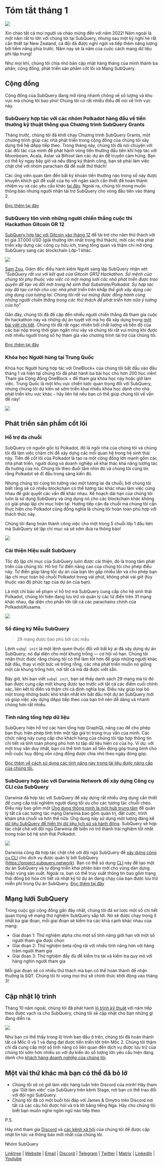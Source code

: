 # Tóm tắt tháng 1

![](https://miro.medium.com/max/1400/1*2IMAaY-YYyAdl7YfZqHTAg.png)

Xin chào tất cả mọi người và chào mừng đến với năm 2022! Năm ngoái là một năm rất to lớn với chúng tôi tại SubQuery, nhưng sau một kỳ nghỉ hè rất cần thiết tại New Zealand, cả đội đã được nghỉ ngơi và tiếp thêm năng lượng bởi tiềm năng phía trước. Năm nay sẽ là năm của cuộc cách mạng dữ liệu phi tập trung!

Như mọi khi, chúng tôi chia nhỏ bản cập nhật hàng tháng của mình thành ba phần; cộng đồng, phát triển sản phẩm cốt lõi và Mạng SubQuery.

## Cộng đồng

Cộng đồng của SubQuery đang mở rộng nhanh chóng về số lượng và khu vực mà chúng tôi bao phủ! Chúng tôi có rất nhiều điều để nói về lĩnh vực này.

### SubQuery hợp tác với các nhóm Polkadot hàng đầu về tiền thưởng kỹ thuật thông qua Chương trình SubQuery Grants

Tháng trước, chúng tôi đã khởi chạy Chương trình SubQuery Grants, một chương trình giúp các nhà phát triển trong cộng đồng của chúng tôi xây dựng thế hệ dApp tiếp theo. Trong tháng này, chúng tôi đã nói chuyện với các đối tác của mình để phát hành vòng tiền thưởng đầu tiên khi hợp tác với Moonbeam, Acala, Astar và Bifrost làm các dự án để truyền cảm hứng. Bạn có thể ký ngay bây giờ và nếu đăng ký thành công, bạn sẽ phải làm việc chặt chẽ với nhóm parachain đã đề xuất thử thách!

Các ứng viên quan tâm đến bất kỳ khoản tiền thưởng nào trong số này được khuyến khích gửi đề xuất của họ với ngân sách cần thiết để hoàn thành nhiệm vụ và các yêu cầu khác [tại đây](https://docs.google.com/forms/d/e/1FAIpQLSfmMazkebKwNTWThBkVGaxf2Bg8s4aWZ0ZhwiMCtc9kv4sJHQ/viewform). Ngoài ra, chúng tôi mong muốn thông báo nhưng người nhận tài trợ SubQuery cho vòng đầu tiên vào tháng 2.

[Đọc thêm tại đây](https://subquery.medium.com/subquery-partners-with-leading-polkadot-teams-on-technical-bounties-via-the-subquery-grants-d40453788435)

### SubQuery tôn vinh những người chiến thắng cuộc thi Hackathon Gitcoin GR 12

[SubQuery hợp tác với Gitcoin vào tháng 12](https://subquery.medium.com/subquery-announces-gitcoin-hackathon-16c9d18753a) để tài trợ cho năm thử thách với trị giá 37.000 USD (giải thưởng lớn nhất trong thử thách), mời các nhà phát triển xây dựng các công cụ hữu ích, trang tổng quan và thậm chí mở rộng SubQuery sang các blockchain Lớp-1 khác.

![](https://miro.medium.com/max/1400/1*BUq3ah1ULNnvLjqxv_vzlQ.png)

[Sam Zou](https://twitter.com/zoujialiu), Giám đốc điều hành kiêm Người sáng lập SubQuery nhận xét: “_SubQuery rất vui với kết quả của Gitcoin GR12 Hackathon. Sứ mệnh của chúng tôi phụ thuộc vào việc có một mạng lưới các nhà phát triển được trao quyền để tạo và đổi mới trong hệ sinh thái Substrate/Polkadot. Sự hợp tác này đã tạo cơ hội cho các nhà phát triển trên khắp thế giới xây dựng các ứng dụng của tương lai. Chúng tôi rất vui mừng được đồng hành cùng những người chiến thắng trong các thử thách để phát triển hơn nữa ý tưởng của họ_”

Gần đây, chúng tôi đã đề cập đến nhiều người chiến thắng đã tham gia cuộc thi hackathon này và những dự án tuyệt vời mà họ đã xây dựng trong [một bài viết chi tiết](https://subquery.medium.com/subquery-celebrates-winners-of-gitcoin-gr-12-hackathon-7486afaeab29). Chúng tôi đã rất ngạc nhiên bởi chất lượng và tiến độ của các bài nộp trong thời gian ngắn như vậy và chúng tôi rất vui mừng khi được mời nhiều người trong số họ tham gia vào chương trình tài trợ của chúng tôi.

[Đọc thêm tại đây](https://subquery.medium.com/subquery-celebrates-winners-of-gitcoin-gr-12-hackathon-7486afaeab29)

### Khóa học Người hùng tại Trung Quốc

Khóa học Người hùng hợp tác với OneBlock+ của chúng tôi bắt đầu vào đầu tháng 1 và hiện tại chúng tôi đã phát hành ba bài học cho hơn 200 học viên! Tham gia Cộng đồng OneBlock + để tham gia khóa học này hoặc giờ làm việc. Trung Quốc là một khu vực chiến lược quan trọng đối với SubQuery, nhưng chúng tôi dự kiến sẽ sớm triển khai nhiều khóa học dành cho nhà phát triển khu vực khác - hãy liên hệ nếu bạn có thể giúp chúng tôi về vấn đề này!

![](https://miro.medium.com/max/1400/1*_8N000hX1WBM79ZbFyhvYQ.png)

## Phát triển sản phẩm cốt lõi

### Hỗ trợ đa chuỗi

SubQuery có nguồn gốc từ Polkadot, đó là ngôi nhà của chúng tôi và chúng tôi đã làm việc chăm chỉ để xây dựng các mối quan hệ trong hệ sinh thái này. Tiền đề cốt lõi của Polkadot là tạo ra một cộng đồng lớn mạnh gồm các nhà phát triển, người dùng và doanh nghiệp sẽ khai thác khả năng tương tác đa hướng của nó. Chúng tôi theo đuổi tầm nhìn đó và chúng tôi cũng tin rằng Polkadot sẽ đi đầu trong sáng kiến đó.

Nhưng chúng tôi cũng tin tưởng vào một tương lai đa chuỗi, bởi chúng tôi biết rằng sẽ có nhiều blockchain có thể tương tác khác nhau làm việc cùng nhau để giải quyết các vấn đề khác nhau. Kế hoạch dài hạn của chúng tôi luôn là sử dụng SubQuery và ứng dụng nó cho các blockchain khác không có giải pháp lập chỉ mục hiện tại. Hướng tiếp cận đa chuỗi mà chúng tôi cần thực hiện cho Polkadot cũng đồng nghĩa là chúng tôi hoàn toàn phù hợp với thách thức này.

Chúng tôi đang hoàn thành công việc cho một trong 5 chuỗi lớp 1 đầu tiên mà SubQuery sẽ lập chỉ mục và sẽ sớm đưa ra thông báo!

![](https://miro.medium.com/max/1400/1*jD1n5MSjeatjiaF5hY-Wjg.png)

### Cải thiện Hiệu suất SubQuery

Tốc độ lập chỉ mục của SubQuery luôn được cải thiện, đó là trọng tâm phát triển của chúng tôi. Hỗ trợ Từ điển nâng cao của chúng tôi cho phép điều này. Từ điển giúp tăng tốc dự án của bạn lên gấp nhiều lần và cho phép bạn lập chỉ mục toàn bộ chuỗi Polkadot trong vài phút, không phải vài giờ (tùy thuộc vào độ phức tạp của dự án của bạn).

Là một chỉ báo về phạm vi hỗ trợ mà SubQuery cung cấp cho hệ sinh thái Polkadot, chúng tôi hiện đang lưu trữ và quản lý các từ điển trên 31 mạng khác nhau, đại diện cho phần lớn tất cả các parachains chính của Polkadot/Kusama.

![](https://miro.medium.com/max/1400/1*WeMY5WnWZ_jvllxidhycUA.png)

### Sổ đăng ký Mẫu SubQuery

> 29 mạng được bao phủ bởi các mẫu

Lệnh `subql init` là một lệnh quen thuộc đối với bất kỳ ai đã xây dựng dự án SubQuery; nó đại diện cho một khung trống — cơ hội vô hạn. Chúng tôi nhận thức được rằng chúng tôi có thể làm tốt hơn để giúp những người khác bắt đầu, thay vì một bức vẽ trống rỗng, các nhà phát triển muốn nó giống một cái khung trống hơn, nơi tất cả mã đã được viết sẵn.

Bây giờ, khi bạn viết `subql init`, bạn sẽ thấy danh sách 29 mạng mà từ đó bạn được cung cấp một khung được tạo trước với tất cả các điểm cuối chính xác, liên kết từ điển và thậm chí cả định nghĩa loại. Điều này giúp loại bỏ một trong những bước khó khăn nhất khi bắt đầu một dự án SubQuery mới và giúp việc xây dựng dApp tiếp theo của bạn trở nên dễ dàng và nhanh chóng hơn rất nhiều.

### Tính năng tổng hợp dữ liệu

SubQuery hiện hỗ trợ các hàm tổng hợp GraphQL nâng cao để cho phép bạn thực hiện phép tính trên một tập giá trị trong truy vấn của mình. Các chức năng này cung cấp cho khách hàng của chúng tôi tập hợp thông tin chi tiết và tính toán phong phú hơn từ tập dữ liệu hiện có của họ. Ví dụ: với một truy vấn duy nhất, bạn có thể tính toán số tiền đóng góp trung bình cho mỗi cuộc huy động vốn cộng đồng được chia nhỏ theo ngày đóng góp.

[Đọc thêm về cách sử dụng các tính năng này trong tài liệu được nâng cấp của chúng tôi.](https://doc.subquery.network/query/aggregate/)

### SubQuery hợp tác với Darwinia Network để xây dựng Công cụ CLI của SubQuery

Darwinia đã hợp tác với SubQuery để xây dựng rất nhiều ứng dụng cần thiết để cung cấp trải nghiệm người dùng tối ưu cho các tương tác chuỗi chéo. Điều này bao gồm một [Ứng dụng thông minh là một hub trung tâm](https://apps.darwinia.network/) để quản lý tất cả các tương tác mạng Darwinia bao gồm quản trị, đặt cược, trình khám phá chuỗi và hơn thế nữa. Ứng dụng này sử dụng một lượng đáng kể [dữ liệu SubQuery để hiển thị dữ liệu lịch sử và hành động](https://explorer.subquery.network/subquery/darwinia-network/smart-app-crab). SubQuery sẽ hợp tác chặt chẽ với đội ngũ Darwinia để biến nó trở thành trải nghiệm tốt nhất trong toàn bộ hệ sinh thái Polkadot.

![](https://miro.medium.com/max/1200/1*bL2Csj9qyamD7txAheCTIg.gif)

Darwinia cũng đã hợp tác chặt chẽ với đội ngũ SubQuery để [xây dựng công cụ CLI](https://github.com/fewensa/subquery-cli) cho dịch vụ được quản lý bởi SubQuery (https://project.subquery.network). Bạn có thể sử dụng [CLI](https://github.com/fewensa/subquery-cli) này để tạo một dự án SubQuery và tự động triển khai phiên bản mới cho vùng dàn dựng hoặc vùng sản xuất. Ngoài ra, bạn có thể truy xuất thông tin bao gồm trạng thái đồng bộ hóa chi tiết và nhật ký từ dự án đang chạy của bạn được lưu trữ miễn phí trong Dự án SubQuery. [Đọc thêm tại đây](https://subquery.medium.com/subquery-partners-with-darwinia-network-to-build-subquerys-cli-tool-903dc4c9ef66)

## Mạng lưới SubQuery

Trong cuộc gọi cộng đồng gần đây nhất, chúng tôi đã sơ lược một số chi tiết quan trọng về mạng thử nghiệm SubQuery sắp tới. Nó sẽ được chạy trong ít nhất ba giai đoạn, mỗi giai đoạn sẽ kiểm tra các khía cạnh khác nhau của mạng:

- Giai đoạn 1: Thử nghiệm alpha cho một số tính năng giới hạn với một số người tham gia được chọn
- Giai đoạn 2: Thử nghiệm beta rộng rãi với nhiều tính năng hơn với hàng trăm người tham gia
- Giai đoạn 3: Thử nghiệm đầy đủ để kiểm tra tải và kiểm tra quy mô với hàng nghìn người tham gia

Mỗi giai đoạn sẽ có nhiều thử thách mà bạn có thể hoàn thành để nhận thưởng là SQT. Chúng tôi hi vọng mọi thứ sẽ chính thức khởi động vào tháng 3!

## Cập nhật lộ trình

Tháng 10 năm ngoái, chúng tôi đã phát hành [lộ trình kỹ thuật](https://blog.subquery.network/blogs/20211029-roadmap-october.html) với năm tiếp theo được vạch ra cho SubQuery, chúng tôi sẽ cập nhật cho bạn những gì đang diễn ra.

![](https://miro.medium.com/max/1400/1*2a3SGrW-OG5pbw67jsavvw.jpeg)

Như bạn có thể thấy trong lộ trình ban đầu ở trên, chúng tôi đã hoàn thành tất cả Mốc 0 và 1 và đang đạt được tiến triển tốt trên Mốc 2. Chúng tôi thậm chí đã cung cấp một số tính năng có liên quan đến dịch vụ được lưu trữ của chúng tôi sớm hơn nhiều so với dự kiến do số lượng lớn yêu cầu hiện đang dành cho [khách hàng doanh nghiệp của chúng tôi](https://blog.subquery.network/blogs/20211228-enterprise-hosted.html).

## Một vài thứ khác mà bạn có thể đã bỏ lỡ

- Chúng tôi sẽ có giờ làm việc hàng tuần trên Discord của mình! Hãy tham gia ‘Giờ làm việc’ của SubQuery trên kênh Stage, nơi bạn có thể trao đổi với đội ngũ SubQuery.
- Chúng tôi đã có một buổi hỏi đáp với James & Dmytro trên Discord nơi tất cả các câu hỏi được hỏi và trả lời bằng tiếng Nga. Hãy cho chúng tôi biết bạn muốn nghe ngôn ngữ nào tiếp theo

P.S.

Hãy nhớ tham gia [Discord](https://discord.com/invite/subquery) và [các kênh xã hội](https://linktr.ee/subquerynetwork) của chúng tôi để được cập nhật tin tức và thông báo mới nhất của chúng tôi.

Nhóm SubQuery

[Linktree](https://linktr.ee/subquerynetwork) | [Website](https://subquery.network/) | [Email](hello@subquery.network) | [Discord](https://discord.com/invite/78zg8aBSMG) | [Telegram](https://t.me/subquerynetwork) | [Twitter](https://twitter.com/subquerynetwork) | [Matrix](https://matrix.to/#/#subquery:matrix.org) | [LinkedIn](https://www.linkedin.com/company/subquery) | [Youtube](https://www.youtube.com/channel/UCi1a6NUUjegcLHDFLr7CqLw)
